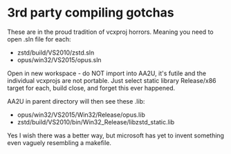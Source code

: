 # 3rd party compiling gotchas

These are in the proud tradition of vcxproj horrors. Meaning you need to open
.sln file for each:

* zstd/build/VS2010/zstd.sln
* opus/win32/VS2015/opus.sln

Open in new workspace - do NOT import into AA2U, it's futile and the individual
vcxprojs are not portable. Just select static library Release/x86 target
for each, build close, and forget this ever happened.

AA2U in parent directory will then see these .lib:

* opus/win32/VS2015/Win32/Release/opus.lib
* zstd/build/VS2010/bin/Win32\_Release/libzstd\_static.lib

Yes I wish there was a better way, but microsoft has yet to invent something
even vaguely resembling a makefile.
